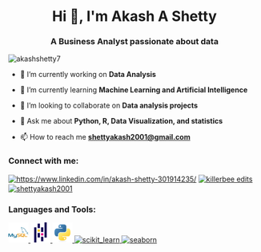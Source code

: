 <h1 align="center">Hi 👋, I'm Akash A Shetty</h1>
<h3 align="center">A Business Analyst passionate about data</h3>

<p align="left"> <img src="https://komarev.com/ghpvc/?username=akashshetty7&label=Profile%20views&color=0e75b6&style=flat" alt="akashshetty7" /> </p>

- 🔭 I’m currently working on **Data Analysis**

- 🌱 I’m currently learning **Machine Learning and Artificial Intelligence**

- 👯 I’m looking to collaborate on **Data analysis projects**

- 💬 Ask me about **Python, R, Data Visualization, and statistics**

- 📫 How to reach me **shettyakash2001@gmail.com**

<h3 align="left">Connect with me:</h3>
<p align="left">
<a href="https://linkedin.com/in/https://www.linkedin.com/in/akash-shetty-301914235/" target="blank"><img align="center" src="https://raw.githubusercontent.com/rahuldkjain/github-profile-readme-generator/master/src/images/icons/Social/linked-in-alt.svg" alt="https://www.linkedin.com/in/akash-shetty-301914235/" height="30" width="40" /></a>
<a href="https://www.youtube.com/c/killerbee edits" target="blank"><img align="center" src="https://raw.githubusercontent.com/rahuldkjain/github-profile-readme-generator/master/src/images/icons/Social/youtube.svg" alt="killerbee edits" height="30" width="40" /></a>
<a href="https://www.hackerrank.com/shettyakash2001" target="blank"><img align="center" src="https://raw.githubusercontent.com/rahuldkjain/github-profile-readme-generator/master/src/images/icons/Social/hackerrank.svg" alt="shettyakash2001" height="30" width="40" /></a>
</p>

<h3 align="left">Languages and Tools:</h3>
<p align="left"> <a href="https://www.mysql.com/" target="_blank" rel="noreferrer"> <img src="https://raw.githubusercontent.com/devicons/devicon/master/icons/mysql/mysql-original-wordmark.svg" alt="mysql" width="40" height="40"/> </a> <a href="https://pandas.pydata.org/" target="_blank" rel="noreferrer"> <img src="https://raw.githubusercontent.com/devicons/devicon/2ae2a900d2f041da66e950e4d48052658d850630/icons/pandas/pandas-original.svg" alt="pandas" width="40" height="40"/> </a> <a href="https://www.python.org" target="_blank" rel="noreferrer"> <img src="https://raw.githubusercontent.com/devicons/devicon/master/icons/python/python-original.svg" alt="python" width="40" height="40"/> </a> <a href="https://scikit-learn.org/" target="_blank" rel="noreferrer"> <img src="https://upload.wikimedia.org/wikipedia/commons/0/05/Scikit_learn_logo_small.svg" alt="scikit_learn" width="40" height="40"/> </a> <a href="https://seaborn.pydata.org/" target="_blank" rel="noreferrer"> <img src="https://seaborn.pydata.org/_images/logo-mark-lightbg.svg" alt="seaborn" width="40" height="40"/> </a> </p>
